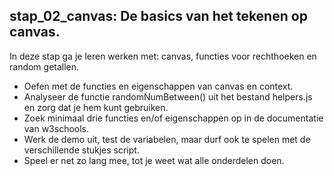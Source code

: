 stap_02_canvas: 
De basics van het tekenen op canvas.
-----------------------------------------------------------------------------------
In deze stap ga je leren werken met: canvas, functies voor rechthoeken en random getallen.

- Oefen met de functies en eigenschappen van canvas en context.
- Analyseer de functie randomNumBetween() uit het bestand helpers.js en zorg dat je hem kunt gebruiken.
- Zoek minimaal drie functies en/of eigenschappen op in de documentatie van w3schools.
- Werk de demo uit, test de variabelen, maar durf ook te spelen met de verschillende stukjes script.
- Speel er net zo lang mee, tot je weet wat alle onderdelen doen.
